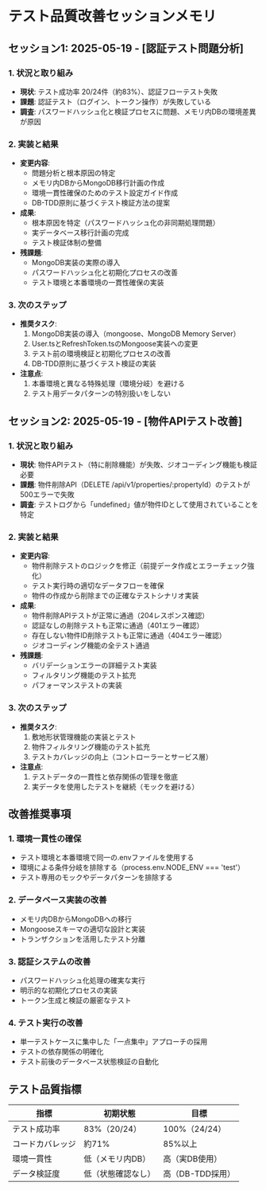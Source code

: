 # テスト品質改善セッションメモリ

## セッション1: 2025-05-19 - [認証テスト問題分析]

### 1. 状況と取り組み
- **現状**: テスト成功率 20/24件（約83%）、認証フローテスト失敗
- **課題**: 認証テスト（ログイン、トークン操作）が失敗している
- **調査**: パスワードハッシュ化と検証プロセスに問題、メモリ内DBの環境差異が原因

### 2. 実装と結果
- **変更内容**: 
  - 問題分析と根本原因の特定
  - メモリ内DBからMongoDB移行計画の作成
  - 環境一貫性確保のためのテスト設定ガイド作成
  - DB-TDD原則に基づくテスト検証方法の提案
- **成果**: 
  - 根本原因を特定（パスワードハッシュ化の非同期処理問題）
  - 実データベース移行計画の完成
  - テスト検証体制の整備
- **残課題**: 
  - MongoDB実装の実際の導入
  - パスワードハッシュ化と初期化プロセスの改善
  - テスト環境と本番環境の一貫性確保の実装

### 3. 次のステップ
- **推奨タスク**: 
  1. MongoDB実装の導入（mongoose、MongoDB Memory Server）
  2. User.tsとRefreshToken.tsのMongoose実装への変更
  3. テスト前の環境検証と初期化プロセスの改善
  4. DB-TDD原則に基づくテスト検証の実装
- **注意点**: 
  1. 本番環境と異なる特殊処理（環境分岐）を避ける
  2. テスト用データパターンの特別扱いをしない
  
## セッション2: 2025-05-19 - [物件APIテスト改善]

### 1. 状況と取り組み
- **現状**: 物件APIテスト（特に削除機能）が失敗、ジオコーディング機能も検証必要
- **課題**: 物件削除API（DELETE /api/v1/properties/:propertyId）のテストが500エラーで失敗
- **調査**: テストログから「undefined」値が物件IDとして使用されていることを特定

### 2. 実装と結果
- **変更内容**: 
  - 物件削除テストのロジックを修正（前提データ作成とエラーチェック強化）
  - テスト実行時の適切なデータフローを確保
  - 物件の作成から削除までの正確なテストシナリオ実装
- **成果**: 
  - 物件削除APIテストが正常に通過（204レスポンス確認）
  - 認証なしの削除テストも正常に通過（401エラー確認）
  - 存在しない物件ID削除テストも正常に通過（404エラー確認）
  - ジオコーディング機能の全テスト通過
- **残課題**: 
  - バリデーションエラーの詳細テスト実装
  - フィルタリング機能のテスト拡充
  - パフォーマンステストの実装

### 3. 次のステップ
- **推奨タスク**: 
  1. 敷地形状管理機能の実装とテスト
  2. 物件フィルタリング機能のテスト拡充
  3. テストカバレッジの向上（コントローラーとサービス層）
- **注意点**: 
  1. テストデータの一貫性と依存関係の管理を徹底
  2. 実データを使用したテストを継続（モックを避ける）

## 改善推奨事項

### 1. 環境一貫性の確保
- テスト環境と本番環境で同一の.envファイルを使用する
- 環境による条件分岐を排除する（process.env.NODE_ENV === 'test'）
- テスト専用のモックやデータパターンを排除する

### 2. データベース実装の改善
- メモリ内DBからMongoDBへの移行
- Mongooseスキーマの適切な設計と実装
- トランザクションを活用したテスト分離

### 3. 認証システムの改善
- パスワードハッシュ化処理の確実な実行
- 明示的な初期化プロセスの実装
- トークン生成と検証の厳密なテスト

### 4. テスト実行の改善
- 単一テストケースに集中した「一点集中」アプローチの採用
- テストの依存関係の明確化
- テスト前後のデータベース状態検証の自動化

## テスト品質指標

| 指標 | 初期状態 | 目標 |
|------|--------|------|
| テスト成功率 | 83%（20/24） | 100%（24/24） |
| コードカバレッジ | 約71% | 85%以上 |
| 環境一貫性 | 低（メモリ内DB） | 高（実DB使用） |
| データ検証度 | 低（状態確認なし） | 高（DB-TDD採用） |